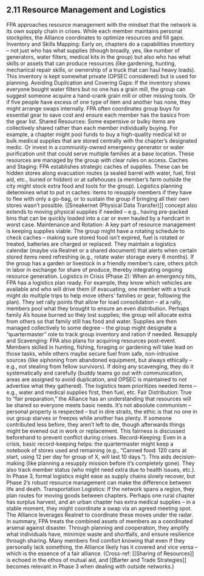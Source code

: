 ## 2.11 Resource Management and Logistics

  

FPA approaches resource management with the mindset that the network is its own supply chain in crises. While each member maintains personal stockpiles, the Alliance coordinates to optimize resources and fill gaps. Inventory and Skills Mapping: Early on, chapters do a capabilities inventory – not just who has what supplies (though broadly, yes, like number of generators, water filters, medical kits in the group) but also who has what skills or assets that can produce resources (like gardening, hunting, mechanical repair skills, or ownership of a truck that can haul heavy loads). This inventory is kept somewhat private (OPSEC considered) but is used for planning. Avoiding Duplication and Covering Gaps: If the inventory shows everyone bought water filters but no one has a grain mill, the group can suggest someone acquire a hand-crank grain mill or other missing tools. Or if five people have excess of one type of item and another has none, they might arrange swaps internally. FPA often coordinates group buys for essential gear to save cost and ensure each member has the basics from the gear list. Shared Resources: Some expensive or bulky items are collectively shared rather than each member individually buying. For example, a chapter might pool funds to buy a high-quality medical kit or bulk medical supplies that are stored centrally with the chapter’s designated medic. Or invest in a community-owned emergency generator or water purification unit that could serve multiple families at a base location. These resources are managed by the group with clear rules on access. Caches and Staging: FPA establishes strategic caches of supplies. These can be hidden stores along evacuation routes (a sealed barrel with water, fuel, first aid, etc., buried or hidden) or at safehouses (a member’s farm outside the city might stock extra food and tools for the group). Logistics planning determines what to put in caches: items to resupply members if they have to flee with only a go-bag, or to sustain the group if bringing all their own stores wasn’t possible. [[Sneakernet (Physical Data Transfer)]] concept also extends to moving physical supplies if needed – e.g., having pre-packed bins that can be quickly loaded into a car or even hauled by a handcart in worst case. Maintenance and Rotation: A key part of resource management is keeping supplies viable. The group might have a rotating schedule to check caches – making sure stored food isn’t expired, fuel is rotated or treated, batteries are charged or replaced. They maintain a logistics calendar (maybe via Realnet or a shared document) that alerts when certain stored items need refreshing (e.g., rotate water storage every 6 months). If the group has a garden or livestock in a friendly member’s care, others pitch in labor in exchange for share of produce, thereby integrating ongoing resource generation. Logistics in Crisis (Phase 2): When an emergency hits, FPA has a logistics plan ready. For example, they know which vehicles are available and who will drive them (if evacuating, one member with a truck might do multiple trips to help move others’ families or gear, following the plan). They set rally points that allow for load consolidation – at a rally, members pool what they brought to ensure an even distribution. Perhaps family A’s house burned so they lost supplies; the group will allocate extra from others so that family still has food and water. Supplies are then managed collectively to some degree – the group might designate a “quartermaster” role to track group inventory and ration if needed. Resupply and Scavenging: FPA also plans for acquiring resources post-event. Members skilled in hunting, fishing, foraging or gardening will take lead on those tasks, while others maybe secure fuel from safe, non-intrusive sources (like siphoning from abandoned equipment, but always ethically – e.g., not stealing from fellow survivors). If doing any scavenging, they do it systematically and carefully (buddy teams go out with communication, areas are assigned to avoid duplication, and OPSEC is maintained to not advertise what they gathered). The logistics team prioritizes needed items – e.g., water and medical supplies first, then fuel, etc. Fair Distribution: True to “fair preparation,” the Alliance has an understanding that resources will be shared so everyone meets basic needs. It’s not absolute communism – personal property is respected – but in dire straits, the ethic is that no one in our group starves or freezes while another has plenty. If someone contributed less before, they aren’t left to die, though afterwards things might be evened out in work or replacement. This fairness is discussed beforehand to prevent conflict during crises. Record-Keeping: Even in a crisis, basic record-keeping helps: the quartermaster might keep a notebook of stores used and remaining (e.g., “Canned food: 120 cans at start, using 12 per day for group of X, will last 10 days.”). This aids decision-making (like planning a resupply mission before it’s completely gone). They also track member status (who might need extra due to health issues, etc.). In Phase 3, formal logistics might ease as supply chains slowly recover, but Phase 2’s robust resource management can make the difference between life and death. Transportation Logistics: If the network spans a region, they plan routes for moving goods between chapters. Perhaps one rural chapter has surplus harvest, and an urban chapter has extra medical supplies – in a stable moment, they might coordinate a swap via an agreed meeting spot. The Alliance leverages Realnet to coordinate these moves under the radar. In summary, FPA treats the combined assets of members as a coordinated arsenal against disaster. Through planning and cooperation, they amplify what individuals have, minimize waste and shortfalls, and ensure resilience through sharing. Many members find comfort knowing that even if they personally lack something, the Alliance likely has it covered and vice versa – which is the essence of a fair alliance. (Cross-ref: [[Sharing of Resources]] is echoed in the ethos of mutual aid, and [[Barter and Trade Strategies]] becomes relevant in Phase 3 when dealing with outside networks.)